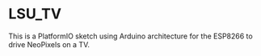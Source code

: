 # LSU_TV
This is a PlatformIO sketch using Arduino architecture for the ESP8266 to drive NeoPixels on a TV.
